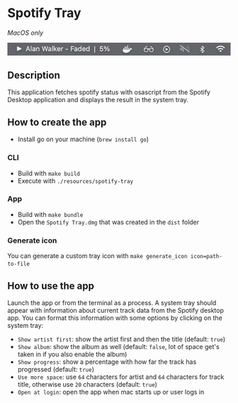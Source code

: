 # Spotify Tray

_MacOS only_

![preview](./preview.png)

## Description

This application fetches spotify status with osascript from the Spotify Desktop application and displays the result in the system tray.

## How to create the app

- Install go on your machine (`brew install go`)

### CLI

- Build with `make build`
- Execute with `./resources/spotify-tray`

### App

- Build with `make bundle`
- Open the `Spotify Tray.dmg` that was created in the `dist` folder

### Generate icon

You can generate a custom tray icon with `make generate_icon icon=path-to-file`

## How to use the app

Launch the app or from the terminal as a process. A system tray should appear with information about current track data from the Spotify desktop app. You can format this information with some options by clicking on the system tray:

- `Show artist first`: show the artist first and then the title (default: `true`)
- `Show album`: show the album as well (default: `false`, lot of space get's taken in if you also enable the album) 
- `Show progress`: show a percentage with how far the track has progressed (default: `true`)
- `Use more space`: use `64` characters for artist and `64` characters for track title, otherwise use `20` characters (default: `true`)
- `Open at login`: open the app when mac starts up or user logs in
